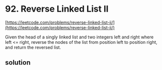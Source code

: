 # 92. Reverse Linked List II
[https://leetcode.com/problems/reverse-linked-list-ii/](https://leetcode.com/problems/reverse-linked-list-ii/)

Given the head of a singly linked list and two integers left and right where left <= right, reverse the nodes of the list from position left to position right, and return the reversed list.

## solution

```python

```

